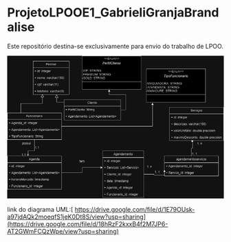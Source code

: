 # ProjetoLPOOE1_GabrieliGranjaBrandalise
Este repositório destina-se exclusivamente para envio do trabalho de LPOO.


![Modelagem](UMLSalaoBeleza.jpg)


link do diagrama UML:[ https://drive.google.com/file/d/1E79OUsk-a97jdAQk2moeqfS1jeK0Dt8S/view?usp=sharing](https://drive.google.com/file/d/18hRzF2kxxB4f2M7JP6-AT2GWmFCQzWpe/view?usp=sharing)

